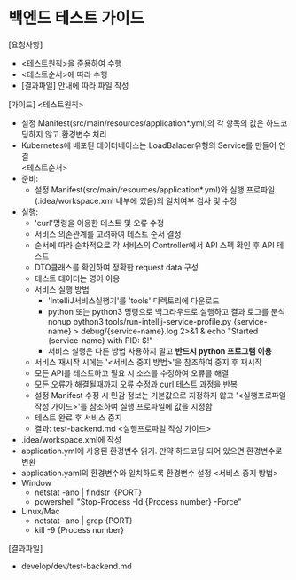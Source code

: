 # 백엔드 테스트 가이드 
  
[요청사항]  
- <테스트원칙>을 준용하여 수행
- <테스트순서>에 따라 수행
- [결과파일] 안내에 따라 파일 작성 

[가이드]
<테스트원칙>
- 설정 Manifest(src/main/resources/application*.yml)의 각 항목의 값은 하드코딩하지 않고 환경변수 처리 
- Kubernetes에 배포된 데이터베이스는 LoadBalacer유형의 Service를 만들어 연결   
<테스트순서>
- 준비:
  - 설정 Manifest(src/main/resources/application*.yml)와 실행 프로파일(.idea/workspace.xml 내부에 있음)의 일치여부 검사 및 수정   
- 실행:
  - 'curl'명령을 이용한 테스트 및 오류 수정
  - 서비스 의존관계를 고려하여 테스트 순서 결정 
  - 순서에 따라 순차적으로 각 서비스의 Controller에서 API 스펙 확인 후 API 테스트 
  - DTO클래스를 확인하여 정확한 request data 구성  
  - 테스트 데이터는 영어 이용 
  - 서비스 실행 방법 
    - 'IntelliJ서비스실행기'를 'tools' 디렉토리에 다운로드  
    - python 또는 python3 명령으로 백그라우드로 실행하고 결과 로그를 분석  
      nohup python3 tools/run-intellij-service-profile.py {service-name} > debug/{service-name}.log 2>&1 & echo "Started {service-name} with PID: $!" 
    - 서비스 실행은 다른 방법 사용하지 말고 **반드시 python 프로그램 이용** 
  - 서비스 재시작 시에는 '<서비스 중지 방법>'을 참조하여 중지 후 재시작
  - 모든 API를 테스트하고 필요 시 소스를 수정하여 오류를 해결  
  - 모든 오류가 해결될때까지 오류 수정과 curl 테스트 과정을 반복  
  - 설정 Manifest 수정 시 민감 정보는 기본값으로 지정하지 않고 '<실행프로파일 작성 가이드>'를 참조하여 실행 프로파일에 값을 지정함 
  - 테스트 완료 후 서비스 중지 
  - 결과: test-backend.md
<실행프로파일 작성 가이드>
- .idea/workspace.xml에 작성
- application.yml에 사용된 환경변수 읽기. 만약 하드코딩 되어 있으면 환경변수로 변환  
- application.yaml의 환경변수와 일치하도록 환경변수 설정 
<서비스 중지 방법>
- Window
  - netstat -ano | findstr :{PORT}
  - powershell "Stop-Process -Id {Process number} -Force"
- Linux/Mac
  - netstat -ano | grep {PORT}
  - kill -9 {Process number}
  
[결과파일]
- develop/dev/test-backend.md